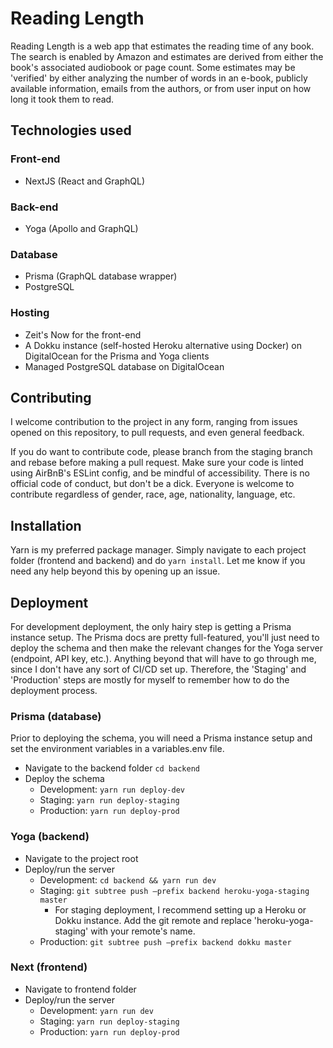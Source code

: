 # Reading Length
Reading Length is a web app that estimates the reading time of any book. The search is enabled by Amazon and estimates are derived from either the book's associated audiobook or page count. Some estimates may be 'verified' by either analyzing the number of words in an e-book, publicly available information, emails from the authors, or from user input on how long it took them to read.

## Technologies used
### Front-end
* NextJS (React and GraphQL)
### Back-end
* Yoga (Apollo and GraphQL)
### Database
* Prisma (GraphQL database wrapper)
* PostgreSQL
### Hosting
* Zeit's Now for the front-end
* A Dokku instance (self-hosted Heroku alternative using Docker) on DigitalOcean for the Prisma and Yoga clients
* Managed PostgreSQL database on DigitalOcean

## Contributing
I welcome contribution to the project in any form, ranging from issues opened on this repository, to pull requests, and even general feedback.

If you do want to contribute code, please branch from the staging branch and rebase before making a pull request. Make sure your code is linted using AirBnB's ESLint config, and be mindful of accessibility. There is no official code of conduct, but don't be a dick. Everyone is welcome to contribute regardless of gender, race, age, nationality, language, etc.

## Installation
Yarn is my preferred package manager. Simply navigate to each project folder (frontend and backend) and do ```yarn install```. Let me know if you need any help beyond this by opening up an issue.

## Deployment
For development deployment, the only hairy step is getting a Prisma instance setup. The Prisma docs are pretty full-featured, you'll just need to deploy the schema and then make the relevant changes for the Yoga server (endpoint, API key, etc.). Anything beyond that will have to go through me, since I don't have any sort of CI/CD set up. Therefore, the 'Staging' and 'Production' steps are mostly for myself to remember how to do the deployment process.

### Prisma (database)
Prior to deploying the schema, you will need a Prisma instance setup and set the environment variables in a variables.env file.
- Navigate to the backend folder ```cd backend```
- Deploy the schema
    - Development: ```yarn run deploy-dev```
    - Staging: ```yarn run deploy-staging```
    - Production: ```yarn run deploy-prod```

### Yoga (backend)
- Navigate to the project root
- Deploy/run the server
    - Development: ```cd backend && yarn run dev```
    - Staging: ```git subtree push —prefix backend heroku-yoga-staging master```
        - For staging deployment, I recommend setting up a Heroku or Dokku instance. Add the git remote and replace 'heroku-yoga-staging' with your remote's name.
    - Production: ```git subtree push —prefix backend dokku master```

### Next (frontend)
- Navigate to frontend folder
- Deploy/run the server
    - Development: ```yarn run dev```
    - Staging: ```yarn run deploy-staging```
    - Production: ```yarn run deploy-prod```
